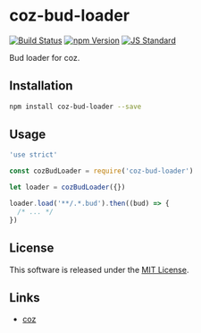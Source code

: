 coz-bud-loader
==========

<!---
This file is generated by ape-tmpl. Do not update manually.
--->

<!-- Badge Start -->
<a name="badges"></a>

[![Build Status][bd_travis_shield_url]][bd_travis_url]
[![npm Version][bd_npm_shield_url]][bd_npm_url]
[![JS Standard][bd_standard_shield_url]][bd_standard_url]

[bd_repo_url]: https://github.com/coz-labo/coz-bud-loader
[bd_travis_url]: http://travis-ci.org/coz-labo/coz-bud-loader
[bd_travis_shield_url]: http://img.shields.io/travis/coz-labo/coz-bud-loader.svg?style=flat
[bd_travis_com_url]: http://travis-ci.com/coz-labo/coz-bud-loader
[bd_travis_com_shield_url]: https://api.travis-ci.com/coz-labo/coz-bud-loader.svg?token=
[bd_license_url]: https://github.com/coz-labo/coz-bud-loader/blob/master/LICENSE
[bd_codeclimate_url]: http://codeclimate.com/github/coz-labo/coz-bud-loader
[bd_codeclimate_shield_url]: http://img.shields.io/codeclimate/github/coz-labo/coz-bud-loader.svg?style=flat
[bd_codeclimate_coverage_shield_url]: http://img.shields.io/codeclimate/coverage/github/coz-labo/coz-bud-loader.svg?style=flat
[bd_gemnasium_url]: https://gemnasium.com/coz-labo/coz-bud-loader
[bd_gemnasium_shield_url]: https://gemnasium.com/coz-labo/coz-bud-loader.svg
[bd_npm_url]: http://www.npmjs.org/package/coz-bud-loader
[bd_npm_shield_url]: http://img.shields.io/npm/v/coz-bud-loader.svg?style=flat
[bd_standard_url]: http://standardjs.com/
[bd_standard_shield_url]: https://img.shields.io/badge/code%20style-standard-brightgreen.svg

<!-- Badge End -->


<!-- Description Start -->
<a name="description"></a>

Bud loader for coz.

<!-- Description End -->




<!-- Sections Start -->
<a name="sections"></a>

<!-- Section from "doc/guides/01.Installation.md.hbs" Start -->

<a name="section-doc-guides-01-installation-md"></a>

Installation
-----

```bash
npm install coz-bud-loader --save
```


<!-- Section from "doc/guides/01.Installation.md.hbs" End -->

<!-- Section from "doc/guides/02.Usage.md.hbs" Start -->

<a name="section-doc-guides-02-usage-md"></a>

Usage
----

```javascript
'use strict'

const cozBudLoader = require('coz-bud-loader')

let loader = cozBudLoader({})

loader.load('**/.*.bud').then((bud) => {
  /* ... */
})

```

<!-- Section from "doc/guides/02.Usage.md.hbs" End -->


<!-- Sections Start -->


<!-- LICENSE Start -->
<a name="license"></a>

License
-------
This software is released under the [MIT License](https://github.com/coz-labo/coz-bud-loader/blob/master/LICENSE).

<!-- LICENSE End -->


<!-- Links Start -->
<a name="links"></a>

Links
------

+ [coz][coz_url]

[coz_url]: https://github.com/coz-labo/coz

<!-- Links End -->
